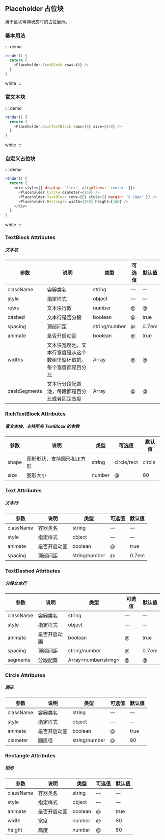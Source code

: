 ## Placeholder 占位块

用于区块等待状态时的占位展示。

### 基本用法

::: demo
```js
render() {
  return (
    <Placeholder.TextBlock rows={6} />
  )
}
```
white
:::

### 富文本块

::: demo
```js
render() {
  return (
    <Placeholder.RichTextBlock rows={6} size={140} />
  )
}
```
white
:::

### 自定义占位块

::: demo
```js
render() {
  return (
    <div style={{ display: 'flex', alignItems: 'center' }}>
      <Placeholder.Circle diameter={160} />
      <Placeholder.TextBlock rows={6} style={{ margin: '0 10px' }} />
      <Placeholder.Rectangle width={160} height={160} />
    </div>
  )
}
```
white
:::

### TextBlock Attributes
##### 文本块
| 参数      | 说明          | 类型      | 可选值                           | 默认值  |
|---------- |-------------- |---------- |--------------------------------  |-------- |
| className | 容器类名 | string | — | — |
| style | 指定样式 | object | — | — |
| rows | 文本块行数 | number | @ | @ |
| dashed | 文本行是否分段 | boolean | @ | true |
| spacing | 顶部间距 | string/number | @ | 0.7em |
| animate | 是否开启动画 | boolean | @ | true |
| widths | 文本块宽度池，文本行宽度是从这个数组里循环取的。每个宽度都是百分比 | Array<number> | @ | @ |
| dashSegments | 文本行分段配置池，每段都是百分比或者固定宽度 | Array<number> | @ | @ |

### RichTextBlock Attributes
##### 富文本块，支持所有 TextBlock 的参数
| 参数      | 说明          | 类型      | 可选值                           | 默认值  |
|---------- |-------------- |---------- |--------------------------------  |-------- |
| shape | 图形形状，支持圆形和正方形 | string | circle/rect | circle |
| size | 图形大小 | number | @ | 80 |

### Text Attributes
##### 文本行
| 参数      | 说明          | 类型      | 可选值                           | 默认值  |
|---------- |-------------- |---------- |--------------------------------  |-------- |
| className | 容器类名 | string | — | — |
| style | 指定样式 | object | — | — |
| animate | 是否开启动画 | boolean | @ | true |
| spacing | 顶部间距 | string/number | @ | 0.7em |

### TextDashed Attributes
##### 分段文本行
| 参数      | 说明          | 类型      | 可选值                           | 默认值  |
|---------- |-------------- |---------- |--------------------------------  |-------- |
| className | 容器类名 | string | — | — |
| style | 指定样式 | object | — | — |
| animate | 是否开启动画 | boolean | @ | true |
| spacing | 顶部间距 | string/number | @ | 0.7em |
| segments | 分段配置 | Array<number/string> | @ | @ |

### Circle Attributes
##### 圆形
| 参数      | 说明          | 类型      | 可选值                           | 默认值  |
|---------- |-------------- |---------- |--------------------------------  |-------- |
| className | 容器类名 | string | — | — |
| style | 指定样式 | object | — | — |
| animate | 是否开启动画 | boolean | @ | true |
| diameter | 圆直径 | string/number | @ | 80 |

### Rectangle Attributes
##### 矩形
| 参数      | 说明          | 类型      | 可选值                           | 默认值  |
|---------- |-------------- |---------- |--------------------------------  |-------- |
| className | 容器类名 | string | — | — |
| style | 指定样式 | object | — | — |
| animate | 是否开启动画 | boolean | @ | true |
| width | 宽度 | number | @ | 80 |
| height | 高度 | number | @ | 80 |

